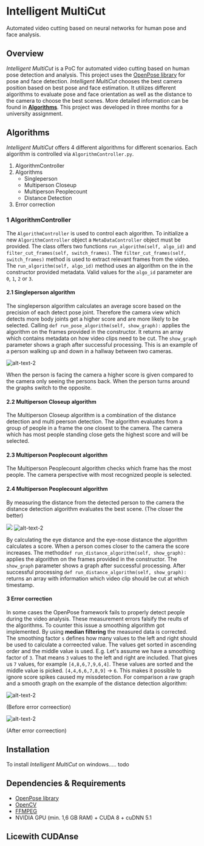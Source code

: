 
# Intelligent MultiCut
Automated video cutting based on neural networks for human pose and face analysis.

## Overview
*Intelligent MultiCut* is a PoC for automated video cutting based on human pose detection and analysis. This project uses the [OpenPose library](https://github.com/CMU-Perceptual-Computing-Lab/openpose) for pose and face detection. *Intelligent MultiCut* chooses the best camera position based on best pose and face estimation. It utilizes different algorithms to evaluate pose and face orientation as well as the distance to the camera to choose the best scenes. 
More detailed information can be found in **[Algorithms](#algorithms)**.
This project was developed in three months for a university assignment. 

## Algorithms
*Intelligent MultiCut* offers 4 different algorithms for different scenarios. Each algorithm is controlled via `AlgorithmController.py`. 

1.  AlgorithmController
2.  Algorithms
    -   Singleperson
    -   Multiperson Closeup
    -   Multiperson Peoplecount
    -   Distance Detection
3.  Error correction

### 1 AlgorithmController
The `AlgorithmController` is used to control each algorithm. To initialize a new `AlgorithmController` object a `MetaDataController` object must be provided. The class offers two functions  `run_algorithm(self, algo_id)` and `filter_cut_frames(self, switch_frames)`. 
The `filter_cut_frames(self, switch_frames)` method is used to extract relevant frames from the video.  The `run_algorithm(self, algo_id)` method uses an algorithm on the in the constructor provided metadata.  Valid values for the  `algo_id` parameter are `0`, `1`, `2` or `3`.

#### 2.1 Singleperson algorithm
The singleperson algorithm calculates an average score based on the precision of each detect pose joint. Therefore the camera view which detects more body joints get a higher score and are more likely to be selected. Calling `def run_pose_algorithm(self, show_graph):` applies the algorithm on the frames provided in the constructor. It returns an array which contains metadata on how video clips need to be cut. The `show_graph` parameter shows a graph after successful processing. This is an example of a person walking up and down in a hallway between two cameras.

![alt-text-2](https://i.imgur.com/alesAzE.jpg)

When the person is facing the camera a higher score is given compared to the camera only seeing the persons back. When the person turns around the graphs switch to the opposite.

#### 2.2 Multiperson Closeup algorithm

The Multiperson Closeup algorithm is a combination of the distance detection and multi peerson detection. The algorithm evaluates from a group of people in a frame the one closest to the camera. The camera which has most people standing close gets the highest score and will be selected.

#### 2.3 Multiperson Peoplecount algorithm

The Multiperson Peoplecount algorithm checks which frame has the most people. The camera perspective with most recognized people is selected.

#### 2.4 Multiperson Peoplecount algorithm

By measuring the distance from the detected person to the camera the distance detection algorithm evaluates the best scene. (The closer the better)

<img src="/doc/markdown/Distance1.gif?raw=true"> ![alt-text-2](https://i.imgur.com/aDejcoV.jpg)

By calculating the eye distance and the eye-nose distance the algorithm calculates a score. When a person comes closer to the camera the score increases. The method`def run_distance_algorithm(self, show_graph):` applies the algorithm on the frames provided in the constructor. The `show_graph` parameter shows a graph after successful processing.
After successful processing `def run_distance_algorithm(self, show_graph):` returns an array with information which video clip should be cut at which timestamp.

#### 3 Error correction

In some cases the OpenPose framework fails to properly detect people during the video analysis. These measurement errors falsify the reults of the algorithms. To counter this issue a smoothing algorithm got implemented. By using <b>median filtering</b> the measured data is corrected. The smoothing factor `s` defines how many values to the left and right should be used to calculate a correected value. The values get sorted in ascending order and the middle value is used. E.g. Let's assume we have a smoothing factor of <code>3</code>. That means `3` values to the left and right are included. That gives us `7` values, for example `[4,8,6,7,9,6,4]`. These values are sorted and the middle value is picked. `[4,4,6,6,7,8,9]` -> `6`. This makes it possible to ignore score spikes caused my missdetection.
For comparison a raw graph and a smooth graph on the example of the distance detection algorithm:

![alt-text-2](https://i.imgur.com/mniifra.jpg)

(Before error correection)

![alt-text-2](https://i.imgur.com/NC5ECoW.jpg)

(After error correection)

## Installation

To install *Intelligent MultiCut* on windows..... todo

## Dependencies & Requirements
- [OpenPose library](https://github.com/CMU-Perceptual-Computing-Lab/openpose)
- [OpenCV](https://github.com/opencv/opencv)
- [FFMPEG](https://ffmpeg.zeranoe.com/builds/)
- NVIDIA GPU (min. 1,6 GB RAM) + CUDA 8 + cuDNN 5.1

## Licewith CUDAnse

